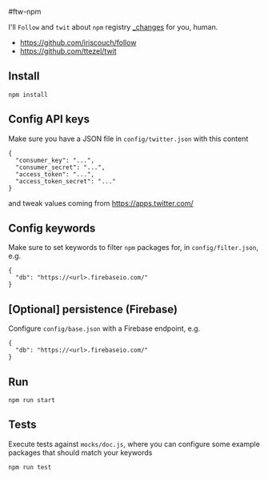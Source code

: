 #ftw-npm

I'll `Follow` and `twit` about `npm` registry [_changes](http://guide.couchdb.org/draft/notifications.html) for you, human.

* https://github.com/iriscouch/follow
* https://github.com/ttezel/twit

## Install

`npm install`

## Config API keys
Make sure you have a JSON file in `config/twitter.json` with this content
```
{
  "consumer_key": "...",
  "consumer_secret": "...",
  "access_token": "...",
  "access_token_secret": "..."
}
```
and tweak values coming from https://apps.twitter.com/

## Config keywords
Make sure to set keywords to filter `npm` packages for, in `config/filter.json`, e.g.
```
{
  "db": "https://<url>.firebaseio.com/"
}
```

## [Optional] persistence (Firebase)
Configure `config/base.json` with a Firebase endpoint, e.g.
```
{
  "db": "https://<url>.firebaseio.com/"
}
```

## Run

`npm run start`

## Tests
Execute tests against `mocks/doc.js`, where you can configure some example packages that should match your keywords

`npm run test`
